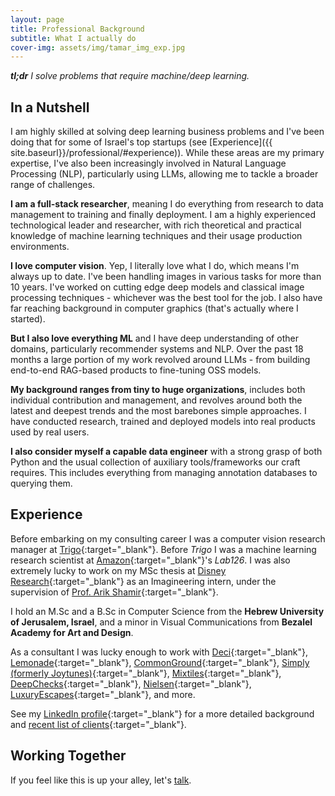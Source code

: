 ```yaml
---
layout: page
title: Professional Background
subtitle: What I actually do
cover-img: assets/img/tamar_img_exp.jpg
---
```


***tl;dr** I solve problems that require machine/deep learning.*

## In a Nutshell

I am highly skilled at solving deep learning business problems and I've been doing that for some of Israel's top startups (see [Experience]({{ site.baseurl}}/professional/#experience)).
While these areas are my primary expertise, I've also been increasingly involved in Natural Language Processing (NLP), particularly using LLMs, allowing me to tackle a broader range of challenges.

**I am a full-stack researcher**, meaning I do everything from research to data management to training and finally deployment. I am a highly experienced technological leader and researcher, with rich theoretical and practical knowledge of machine learning techniques and their usage production environments.

**I love computer vision**. Yep, I literally love what I do, which means I'm always up to date. I've been handling images in various tasks for more than 10 years. I've worked on cutting edge deep models and classical image processing techniques - whichever was the best tool for the job. I also have far reaching background in computer graphics (that's actually where I started).

<!-- **But I also love everything ML** and I've got ranging levels of experience with recommender systems and natural language processing too. -->

**But I also love everything ML** and I have deep understanding of other domains, particularly recommender systems and NLP. Over the past 18 months a large portion of my work revolved around LLMs - from building end-to-end RAG-based products to fine-tuning OSS models.

**My background ranges from tiny to huge organizations**, includes both individual contribution and management, and revolves around both the latest and deepest trends and the most barebones simple approaches. I have conducted research, trained and deployed models into real products used by real users.

**I also consider myself a capable data engineer** with a strong grasp of both Python and the usual collection of auxiliary tools/frameworks our craft requires. This includes everything from managing annotation databases to querying them.

## Experience
Before embarking on my consulting career I was a computer vision research manager at [Trigo](https://www.trigoretail.com){:target="_blank"}. Before *Trigo* I was a machine learning research scientist at [Amazon](https://www.amazon.com){:target="_blank"}'s *Lab126*. I was also extremely lucky to work on my MSc thesis at [Disney Research](https://www.disneyresearch.com){:target="_blank"} as an Imagineering intern, under the supervision of [Prof. Arik Shamir](https://faculty.runi.ac.il/arik/site/index.asp){:target="_blank"}.


I hold an M.Sc and a B.Sc in Computer Science from the **Hebrew University of Jerusalem, Israel**, and a minor in Visual Communications from **Bezalel Academy for Art and Design**.

As a consultant I was lucky enough to work with 
[Deci](https://www.deci.ai/){:target="_blank"},
[Lemonade](https://www.lemonade.com/){:target="_blank"},
[CommonGround](https://www.commonground-ai.com/){:target="_blank"},
[Simply (formerly Joytunes)](https://www.hellosimply.com/){:target="_blank"}, 
[Mixtiles](https://www.mixtiles.com/){:target="_blank"},
[DeepChecks](https://www.deepchecks.com/){:target="_blank"},
[Nielsen](https://nielsensports.com/){:target="_blank"},
[LuxuryEscapes](https://luxuryescapes.com/){:target="_blank"},
and more.

See my [LinkedIn profile](https://www.linkedin.com/in/nir-ben-zvi/){:target="_blank"} for a more detailed background and [recent list of clients](https://www.linkedin.com/in/nir-ben-zvi/details/experience/){:target="_blank"}.

## Working Together

If you feel like this is up your alley, let's [talk](mailto:me@nirbenzvi.com).